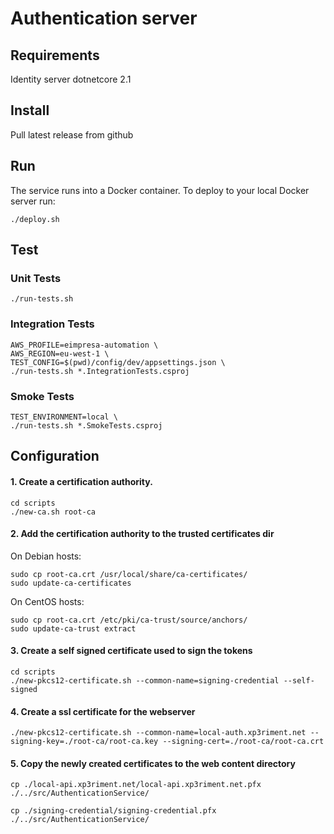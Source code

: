 # Authentication server

## Requirements
Identity server
dotnetcore 2.1

## Install
Pull latest release from github

## Run
The service runs into a Docker container. To deploy to your local Docker server run:
```
./deploy.sh
```

## Test

### Unit Tests
```
./run-tests.sh
```

### Integration Tests
```
AWS_PROFILE=eimpresa-automation \
AWS_REGION=eu-west-1 \
TEST_CONFIG=$(pwd)/config/dev/appsettings.json \
./run-tests.sh *.IntegrationTests.csproj
```

### Smoke Tests
```
TEST_ENVIRONMENT=local \
./run-tests.sh *.SmokeTests.csproj
```


## Configuration

#### 1. Create a certification authority.
```
cd scripts
./new-ca.sh root-ca
```

#### 2. Add the certification authority to the trusted certificates dir
On Debian hosts:
```
sudo cp root-ca.crt /usr/local/share/ca-certificates/
sudo update-ca-certificates
```
On CentOS hosts:
```
sudo cp root-ca.crt /etc/pki/ca-trust/source/anchors/
sudo update-ca-trust extract
```

#### 3. Create a self signed certificate used to sign the tokens
```
cd scripts
./new-pkcs12-certificate.sh --common-name=signing-credential --self-signed
```

#### 4. Create a ssl certificate for the webserver
```
./new-pkcs12-certificate.sh --common-name=local-auth.xp3riment.net --signing-key=./root-ca/root-ca.key --signing-cert=./root-ca/root-ca.crt
```

#### 5. Copy the newly created certificates to the web content directory

```
cp ./local-api.xp3riment.net/local-api.xp3riment.net.pfx ./../src/AuthenticationService/

cp ./signing-credential/signing-credential.pfx ./../src/AuthenticationService/
```